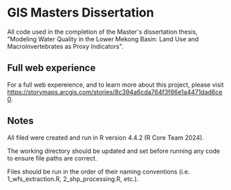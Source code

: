 GIS Masters Dissertation
===================

All code used in the completion of the Master's dissertation thesis, "Modeling Water Quality in the Lower Mekong Basin: Land Use and Macroinvertebrates as Proxy Indicators".

Full web experience
-------------------

For a full web expereience, and to learn more about this project, please visit <https://storymaps.arcgis.com/stories/8c394a6cda764f3f86e1a4471dad6ce0>.

Notes
------

All filed were created and run in R version 4.4.2 (R Core Team 2024).

The working directory should be updated and set before running any code to ensure file paths are correct.

Files should be run in the order of their naming conventions (i.e. 1_wfs_extraction.R, 2_shp_processing.R, etc.). 
